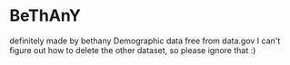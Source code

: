 # BeThAnY
definitely made by bethany
Demographic data free from data.gov
I can't figure out how to delete the other dataset, so please ignore that :)
